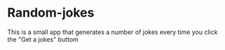 # Random-jokes
This is a small app that generates a number of jokes every time you click the "Get a jokes" buttom
